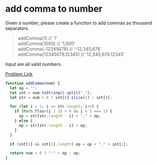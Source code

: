 # add comma to number

Given a number, please create a function to add commas as thousand separators.

> addComma(1) // '1'<br>
> addComma(1000) // '1,000'<br>
> addComma(-12345678) // '-12,345,678'<br>
> addComma(12345678.12345) // '12,345,678.12345'

Input are all valid numbers.

[Problem Link](https://bigfrontend.dev/problem/add-comma-to-number)

```js
function addComma(num) {
  let op = "";
  let int = num.toString().split(".");
  let str = num < 0 ? int[0].slice(1) : int[0];

  for (let i = 1; i <= str.length; i++) {
    if (Math.floor(i / 3) > 0 && i % 3 === 1) {
      op = str[str.length - i] + "," + op;
    } else {
      op = str[str.length - i] + op;
    }
  }

  if (int[1] && int[1].length) op = op + "." + int[1];

  return num < 0 ? "-" + op : op;
}
```
